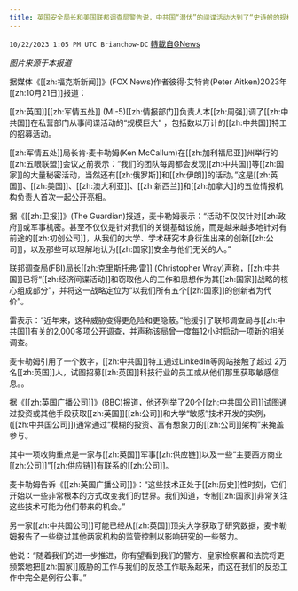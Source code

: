 ```yaml
---
title: 英国安全局长和美国联邦调查局警告说，中共国“潜伏”的间谍活动达到了“史诗般的规模”
---
```

`10/22/2023 1:05 PM UTC Brianchow-DC` [轉載自GNews](https://gnews.org/articles/1866285)

*图片来源于本报道*

据媒体《[[zh:福克斯新闻]]》(FOX News)作者彼得·艾特肯(Peter Aitken)2023年[[zh:10月21日]]报道：

[[zh:英国]][[zh:军情五处]] (MI-5)[[zh:情报部门]]负责人本[[zh:周强]]调了[[zh:中共国]]在私营部门从事间谍活动的“规模巨大” ，包括数以万计的[[zh:中共国]]特工的招募活动。

[[zh:军情五处]]局长肯·麦卡勒姆(Ken McCallum)在[[zh:加利福尼亚]]州举行的[[zh:五眼联盟]]会议之前表示：“我们的团队每周都会发现[[zh:中共国]]等[[zh:国家]]的大量秘密活动，当然还有[[zh:俄罗斯]]和[[zh:伊朗]]的活动。”这是[[zh:英国]]、[[zh:美国]]、[[zh:澳大利亚]]、[[zh:新西兰]]和[[zh:加拿大]]的五位情报机构负责人首次一起公开亮相。

据《[[zh:卫报]]》(The Guardian)报道，麦卡勒姆表示：“活动不仅仅针对[[zh:政府]]或军事机密。甚至不仅仅是针对我们的关键基础设施，而是越来越多地针对有前途的[[zh:初创公司]]，从我们的大学、学术研究本身衍生出来的创新[[zh:公司]]，以及那些可以理解地认为[[zh:国家]]安全与他们无关的人。”

联邦调查局(FBI)局长[[zh:克里斯托弗·雷]] (Christopher Wray)声称，[[zh:中共国]]已将“[[zh:经济间谍活动]]和窃取他人的工作和思想作为其[[zh:国家]]战略的核心组成部分”，并将这一战略定位为“以我们所有五个[[zh:国家]]的创新者为代价”。

雷表示：“近年来，这种威胁变得更危险和更隐蔽。”他援引了联邦调查局与[[zh:中共国]]有关的2,000多项公开调查，并声称该局曾一度每12小时启动一项新的相关调查。

麦卡勒姆引用了一个数字，[[zh:中共国]]特工通过LinkedIn等网站接触了超过 2万名[[zh:英国]]人，试图招募[[zh:英国]]科技行业的员工或从他们那里获取敏感信息。。

据《[[zh:英国广播公司]]》(BBC)报道，他还列举了20个[[zh:中共国公司]]试图通过投资或其他手段获取[[zh:英国]][[zh:公司]]和大学“敏感”技术开发的实例，([[zh:中共国公司]])通常通过“模糊的投资、富有想象力的[[zh:公司]]架构”来掩盖参与。

其中一项收购重点是一家与[[zh:英国]]军事[[zh:供应链]]以及一些“主要西方商业[[zh:公司]]”[[zh:供应链]]有联系的[[zh:公司]]。

麦卡勒姆告诉《[[zh:英国广播公司]]》：“这些技术正处于[[zh:历史]]性时刻，它们开始以一些非常根本的方式改变我们的世界。我们知道，专制[[zh:国家]]非常关注这些技术可能为他们带来的机会。”

另一家[[zh:中共国公司]]可能已经从[[zh:英国]]顶尖大学获取了研究数据，麦卡勒姆报告了一些绕过其他两家机构的监管控制以影响研究的一些努力。

他说：“随着我们的进一步推进，你有望看到我们的警方、皇家检察署和法院将更频繁地把[[zh:国家]]威胁的工作与我们的反恐工作联系起来，而这在我们的反恐工作中完全是例行公事。”
